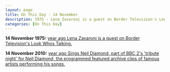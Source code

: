 ```yaml
---
layout: page
title: On This Day - 14 November
description: 1975 - Lena Zavaroni is a guest on Border Television's Look Whos Talking. 2010 - Sings Neil Diamond, part of BBC 2's 'tribute night' for Neil Diamond, the programmed featured archive clips of famous artists performing his songs.
categories: [On This Day]
---
```


**14 November 1975:**
[<span id="age1"></span> year ago Lena Zavaroni is a guest on Border Television's Look Whos Talking.](/border%20television/1975/11/14/look-whos-talking.html)


**14 November 2010:**
[<span id="age1"></span> year ago Sings Neil Diamond, part of BBC 2's 'tribute night' for Neil Diamond, the programmed featured archive clips of famous artists performing his songs.](/bbc%20two/2010/11/14/sings-neil-diamond.html)

<!-- Script for calculating number of years ago -->
<script>
var dob = '19751114';
var year = Number(dob.substr(0, 4));
var month = Number(dob.substr(4, 2)) - 1;
var day = Number(dob.substr(6, 2));
var today = new Date();
var age1 = today.getFullYear() - year;
if (today.getMonth() < month || (today.getMonth() == month && today.getDate() < day)) {
age1--;
}
document.getElementById("age1").innerHTML=age1;

var dob = '20101114';
var year = Number(dob.substr(0, 4));
var month = Number(dob.substr(4, 2)) - 1;
var day = Number(dob.substr(6, 2));
var today = new Date();
var age2 = today.getFullYear() - year;
if (today.getMonth() < month || (today.getMonth() == month && today.getDate() < day)) {
age2--;
}
document.getElementById("age2").innerHTML=age2;
</script>

